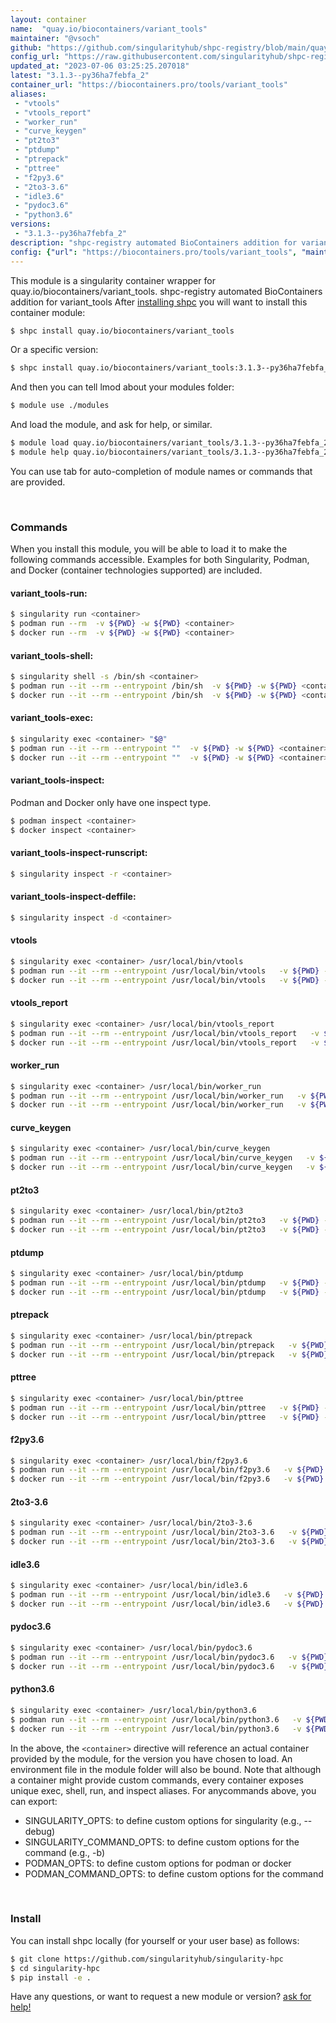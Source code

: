 ```yaml
---
layout: container
name:  "quay.io/biocontainers/variant_tools"
maintainer: "@vsoch"
github: "https://github.com/singularityhub/shpc-registry/blob/main/quay.io/biocontainers/variant_tools/container.yaml"
config_url: "https://raw.githubusercontent.com/singularityhub/shpc-registry/main/quay.io/biocontainers/variant_tools/container.yaml"
updated_at: "2023-07-06 03:25:25.207018"
latest: "3.1.3--py36ha7febfa_2"
container_url: "https://biocontainers.pro/tools/variant_tools"
aliases:
 - "vtools"
 - "vtools_report"
 - "worker_run"
 - "curve_keygen"
 - "pt2to3"
 - "ptdump"
 - "ptrepack"
 - "pttree"
 - "f2py3.6"
 - "2to3-3.6"
 - "idle3.6"
 - "pydoc3.6"
 - "python3.6"
versions:
 - "3.1.3--py36ha7febfa_2"
description: "shpc-registry automated BioContainers addition for variant_tools"
config: {"url": "https://biocontainers.pro/tools/variant_tools", "maintainer": "@vsoch", "description": "shpc-registry automated BioContainers addition for variant_tools", "latest": {"3.1.3--py36ha7febfa_2": "sha256:4b20ba746976b8ddb3c36d7df5c6177a0aa6706ac1789db3171d3db8c4935a91"}, "tags": {"3.1.3--py36ha7febfa_2": "sha256:4b20ba746976b8ddb3c36d7df5c6177a0aa6706ac1789db3171d3db8c4935a91"}, "docker": "quay.io/biocontainers/variant_tools", "aliases": {"vtools": "/usr/local/bin/vtools", "vtools_report": "/usr/local/bin/vtools_report", "worker_run": "/usr/local/bin/worker_run", "curve_keygen": "/usr/local/bin/curve_keygen", "pt2to3": "/usr/local/bin/pt2to3", "ptdump": "/usr/local/bin/ptdump", "ptrepack": "/usr/local/bin/ptrepack", "pttree": "/usr/local/bin/pttree", "f2py3.6": "/usr/local/bin/f2py3.6", "2to3-3.6": "/usr/local/bin/2to3-3.6", "idle3.6": "/usr/local/bin/idle3.6", "pydoc3.6": "/usr/local/bin/pydoc3.6", "python3.6": "/usr/local/bin/python3.6"}}
---
```


This module is a singularity container wrapper for quay.io/biocontainers/variant_tools.
shpc-registry automated BioContainers addition for variant_tools
After [installing shpc](#install) you will want to install this container module:


```bash
$ shpc install quay.io/biocontainers/variant_tools
```

Or a specific version:

```bash
$ shpc install quay.io/biocontainers/variant_tools:3.1.3--py36ha7febfa_2
```

And then you can tell lmod about your modules folder:

```bash
$ module use ./modules
```

And load the module, and ask for help, or similar.

```bash
$ module load quay.io/biocontainers/variant_tools/3.1.3--py36ha7febfa_2
$ module help quay.io/biocontainers/variant_tools/3.1.3--py36ha7febfa_2
```

You can use tab for auto-completion of module names or commands that are provided.

<br>

### Commands

When you install this module, you will be able to load it to make the following commands accessible.
Examples for both Singularity, Podman, and Docker (container technologies supported) are included.

#### variant_tools-run:

```bash
$ singularity run <container>
$ podman run --rm  -v ${PWD} -w ${PWD} <container>
$ docker run --rm  -v ${PWD} -w ${PWD} <container>
```

#### variant_tools-shell:

```bash
$ singularity shell -s /bin/sh <container>
$ podman run --it --rm --entrypoint /bin/sh  -v ${PWD} -w ${PWD} <container>
$ docker run --it --rm --entrypoint /bin/sh  -v ${PWD} -w ${PWD} <container>
```

#### variant_tools-exec:

```bash
$ singularity exec <container> "$@"
$ podman run --it --rm --entrypoint ""  -v ${PWD} -w ${PWD} <container> "$@"
$ docker run --it --rm --entrypoint ""  -v ${PWD} -w ${PWD} <container> "$@"
```

#### variant_tools-inspect:

Podman and Docker only have one inspect type.

```bash
$ podman inspect <container>
$ docker inspect <container>
```

#### variant_tools-inspect-runscript:

```bash
$ singularity inspect -r <container>
```

#### variant_tools-inspect-deffile:

```bash
$ singularity inspect -d <container>
```


#### vtools

```bash
$ singularity exec <container> /usr/local/bin/vtools
$ podman run --it --rm --entrypoint /usr/local/bin/vtools   -v ${PWD} -w ${PWD} <container> -c " $@"
$ docker run --it --rm --entrypoint /usr/local/bin/vtools   -v ${PWD} -w ${PWD} <container> -c " $@"
```


#### vtools_report

```bash
$ singularity exec <container> /usr/local/bin/vtools_report
$ podman run --it --rm --entrypoint /usr/local/bin/vtools_report   -v ${PWD} -w ${PWD} <container> -c " $@"
$ docker run --it --rm --entrypoint /usr/local/bin/vtools_report   -v ${PWD} -w ${PWD} <container> -c " $@"
```


#### worker_run

```bash
$ singularity exec <container> /usr/local/bin/worker_run
$ podman run --it --rm --entrypoint /usr/local/bin/worker_run   -v ${PWD} -w ${PWD} <container> -c " $@"
$ docker run --it --rm --entrypoint /usr/local/bin/worker_run   -v ${PWD} -w ${PWD} <container> -c " $@"
```


#### curve_keygen

```bash
$ singularity exec <container> /usr/local/bin/curve_keygen
$ podman run --it --rm --entrypoint /usr/local/bin/curve_keygen   -v ${PWD} -w ${PWD} <container> -c " $@"
$ docker run --it --rm --entrypoint /usr/local/bin/curve_keygen   -v ${PWD} -w ${PWD} <container> -c " $@"
```


#### pt2to3

```bash
$ singularity exec <container> /usr/local/bin/pt2to3
$ podman run --it --rm --entrypoint /usr/local/bin/pt2to3   -v ${PWD} -w ${PWD} <container> -c " $@"
$ docker run --it --rm --entrypoint /usr/local/bin/pt2to3   -v ${PWD} -w ${PWD} <container> -c " $@"
```


#### ptdump

```bash
$ singularity exec <container> /usr/local/bin/ptdump
$ podman run --it --rm --entrypoint /usr/local/bin/ptdump   -v ${PWD} -w ${PWD} <container> -c " $@"
$ docker run --it --rm --entrypoint /usr/local/bin/ptdump   -v ${PWD} -w ${PWD} <container> -c " $@"
```


#### ptrepack

```bash
$ singularity exec <container> /usr/local/bin/ptrepack
$ podman run --it --rm --entrypoint /usr/local/bin/ptrepack   -v ${PWD} -w ${PWD} <container> -c " $@"
$ docker run --it --rm --entrypoint /usr/local/bin/ptrepack   -v ${PWD} -w ${PWD} <container> -c " $@"
```


#### pttree

```bash
$ singularity exec <container> /usr/local/bin/pttree
$ podman run --it --rm --entrypoint /usr/local/bin/pttree   -v ${PWD} -w ${PWD} <container> -c " $@"
$ docker run --it --rm --entrypoint /usr/local/bin/pttree   -v ${PWD} -w ${PWD} <container> -c " $@"
```


#### f2py3.6

```bash
$ singularity exec <container> /usr/local/bin/f2py3.6
$ podman run --it --rm --entrypoint /usr/local/bin/f2py3.6   -v ${PWD} -w ${PWD} <container> -c " $@"
$ docker run --it --rm --entrypoint /usr/local/bin/f2py3.6   -v ${PWD} -w ${PWD} <container> -c " $@"
```


#### 2to3-3.6

```bash
$ singularity exec <container> /usr/local/bin/2to3-3.6
$ podman run --it --rm --entrypoint /usr/local/bin/2to3-3.6   -v ${PWD} -w ${PWD} <container> -c " $@"
$ docker run --it --rm --entrypoint /usr/local/bin/2to3-3.6   -v ${PWD} -w ${PWD} <container> -c " $@"
```


#### idle3.6

```bash
$ singularity exec <container> /usr/local/bin/idle3.6
$ podman run --it --rm --entrypoint /usr/local/bin/idle3.6   -v ${PWD} -w ${PWD} <container> -c " $@"
$ docker run --it --rm --entrypoint /usr/local/bin/idle3.6   -v ${PWD} -w ${PWD} <container> -c " $@"
```


#### pydoc3.6

```bash
$ singularity exec <container> /usr/local/bin/pydoc3.6
$ podman run --it --rm --entrypoint /usr/local/bin/pydoc3.6   -v ${PWD} -w ${PWD} <container> -c " $@"
$ docker run --it --rm --entrypoint /usr/local/bin/pydoc3.6   -v ${PWD} -w ${PWD} <container> -c " $@"
```


#### python3.6

```bash
$ singularity exec <container> /usr/local/bin/python3.6
$ podman run --it --rm --entrypoint /usr/local/bin/python3.6   -v ${PWD} -w ${PWD} <container> -c " $@"
$ docker run --it --rm --entrypoint /usr/local/bin/python3.6   -v ${PWD} -w ${PWD} <container> -c " $@"
```



In the above, the `<container>` directive will reference an actual container provided
by the module, for the version you have chosen to load. An environment file in the
module folder will also be bound. Note that although a container
might provide custom commands, every container exposes unique exec, shell, run, and
inspect aliases. For anycommands above, you can export:

 - SINGULARITY_OPTS: to define custom options for singularity (e.g., --debug)
 - SINGULARITY_COMMAND_OPTS: to define custom options for the command (e.g., -b)
 - PODMAN_OPTS: to define custom options for podman or docker
 - PODMAN_COMMAND_OPTS: to define custom options for the command

<br>

### Install

You can install shpc locally (for yourself or your user base) as follows:

```bash
$ git clone https://github.com/singularityhub/singularity-hpc
$ cd singularity-hpc
$ pip install -e .
```

Have any questions, or want to request a new module or version? [ask for help!](https://github.com/singularityhub/singularity-hpc/issues)